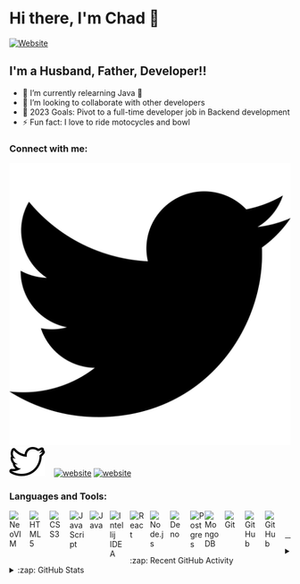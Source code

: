 # Hi there, I'm Chad 👋 

[![Website](https://img.shields.io/website?label=chadelofson.com&style=for-the-badge&url=https%3A%2F%2Fchadelofson.com)](https://chadelofson.com)



## I'm a Husband, Father, Developer!!

- 🌱 I’m currently relearning Java 🤣
- 👯 I’m looking to collaborate with other developers
- 🥅 2023 Goals: Pivot to a full-time developer job in Backend development
- ⚡ Fun fact: I love to ride motocycles and bowl

### Connect with me:
[![website](./img/twitter-154-svgrepo-com.svg)](https://twitter.com/chadelofson#gh-light-mode-only)
[![website](./img/twitter-svgrepo-com.svg)](https://twitter.com/chadelofson#gh-dark-mode-only)
&nbsp;&nbsp;
[![website](./img/linkedin-light.svg)](https://linkedin.com/in/chadelofson#gh-light-mode-only)
[![website](./img/linkedin-dark.svg)](https://linkedin.com/in/chadelofson#gh-dark-mode-only)

### Languages and Tools:
[<img align="left" alt="NeoVIM" width="26px" src="https://cdn.jsdelivr.net/gh/devicons/devicon/icons/vim/vim-original.svg" style="padding-right:10px;" />](https://neovim.io)
[<img align="left" alt="HTML5" width="26px" src="https://cdn.jsdelivr.net/gh/devicons/devicon/icons/html5/html5-original.svg" style="padding-right:10px;" />](https://developer.mozilla.org/en-US/docs/Web/HTML)
[<img align="left" alt="CSS3" width="26px" src="https://cdn.jsdelivr.net/gh/devicons/devicon/icons/css3/css3-original.svg" style="padding-right:10px;" />](https://developer.mozilla.org/en-US/docs/Web/CSS)
[<img align="left" alt="JavaScript" width="26px" src="https://cdn.jsdelivr.net/gh/devicons/devicon/icons/javascript/javascript-original.svg" style="padding-right:10px;" />](https://developer.mozilla.org/en-US/docs/Web/JavaScript)
[<img align="left" alt="Java" width="26px" src="https://cdn.jsdelivr.net/gh/devicons/devicon/icons/java/java-original.svg" style="padding-right:10px;" />](https://openjdk.org)
[<img align="left" alt="Intellij IDEA" width="26px" src="https://cdn.jsdelivr.net/gh/devicons/devicon/icons/intellij/intellij-original.svg" style="padding-right:10px;" />](https://www.jetbrains.com/idea/)
[<img align="left" alt="React" width="26px" src="https://cdn.jsdelivr.net/gh/devicons/devicon/icons/react/react-original.svg" style="padding-right:10px;" />](https://react.dev)
[<img align="left" alt="Node.js" width="26px" src="https://cdn.jsdelivr.net/gh/devicons/devicon/icons/nodejs/nodejs-original.svg" style="padding-right:10px;" />](https://nodejs.org/en)
[<img align="left" alt="Deno" width="26px" src="./img/deno-light.svg" style="padding-right:10px;" />](https://deno.com/runtime)
[<img align="left" alt="Postgres" width="26px" src="https://cdn.jsdelivr.net/gh/devicons/devicon/icons/postgresql/postgresql-original.svg" align="padding-right:10px;" />](https://www.postgresql.org/)
[<img align="left" alt="MongoDB" width="26px" src="https://cdn.jsdelivr.net/gh/devicons/devicon/icons/mongodb/mongodb-original.svg" style="padding-right:10px;" />](https://www.mongodb.com)
[<img align="left" alt="Git" width="26px" src="https://cdn.jsdelivr.net/gh/devicons/devicon/icons/git/git-original.svg" style="padding-right:10px;" />](https://git-scm.com)
[<img align="left" alt="GitHub" width="26px" src="https://user-images.githubusercontent.com/3369400/139447912-e0f43f33-6d9f-45f8-be46-2df5bbc91289.png" style="padding-right:10px;" />](https://github.com)
[<img align="left" alt="GitHub" width="26px" src="https://user-images.githubusercontent.com/3369400/139448065-39a229ba-4b06-434b-bc67-616e2ed80c8f.png" style="padding-right:10px;" />](https://github.com)

<br />
<br />

---
<!--
## 📺 Latest YouTube Videos
-s->
<!-- YOUTUBE:START -->
<!-- YOUTUBE:END -->


<!-- --- -->
<!--
### 📕 Latest Blog Posts
-->
<!-- BLOG-POST-LIST:START -->
<!-- BLOG-POST-LIST:END -->


<!-- --- -->

<details>
  <summary>:zap: Recent GitHub Activity</summary>
  <!--START_SECTION:activity-->
1. 🗣 Commented on [#42](https://github.com/sgrif/pq-sys/issues/42#issuecomment-1655118371) in [sgrif/pq-sys](https://github.com/sgrif/pq-sys)
  <!--END_SECTION:activity-->


</details>

<details>
  <summary>:zap: GitHub Stats</summary>

  <img align="left" alt="chadelofson's GitHub Stats" src="https://github-readme-stats.vercel.app/api?username=chadelofson&show_icons=true&hide_border=false&title_color=ff652f&icon_color=FFE400&bg_color=09131B&text_color=ffffff&border_color=0c1a25" />

</details>

[website]: https://chadelofson.com
[twitter]: https://twitter.com/chadelofson
[linkedin]: https://linkedin.com/in/chadelofson
